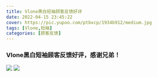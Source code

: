```yaml
---
title: Vlone黑白短袖顾客反馈好评
date: 2022-04-15 23:45:22
cover: https://pic.yupoo.com/ptbxcp/1934b912/medium.jpg
tags: [Vlone,短袖]
categories: [顾客反馈]
---
```


###  Vlone黑白短袖顾客反馈好评，感谢兄弟！
![](https://pic.yupoo.com/ptbxcp/69fdfbde/87d75202.jpg)
![](https://pic.yupoo.com/ptbxcp/1934b912/2d3d2b05.jpg)
